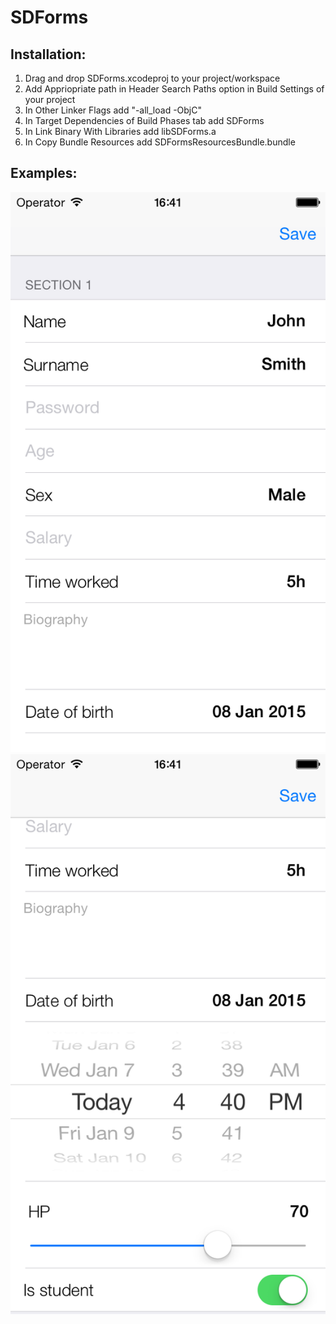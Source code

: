 SDForms
=======

## Installation:
1. Drag and drop SDForms.xcodeproj to your project/workspace
2. Add Appriopriate path in Header Search Paths option in Build Settings of your project
3. In Other Linker Flags add "-all_load -ObjC"
4. In Target Dependencies of Build Phases tab add SDForms
5. In Link Binary With Libraries add libSDForms.a
6. In Copy Bundle Resources add SDFormsResourcesBundle.bundle

## Examples:
![Screenshot1](images/1.png "")
![Screenshot2](images/2.png "")


